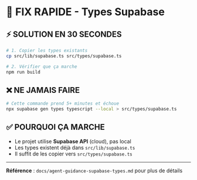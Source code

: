 # 🚀 FIX RAPIDE - Types Supabase

## ⚡ SOLUTION EN 30 SECONDES

```bash
# 1. Copier les types existants
cp src/lib/supabase.ts src/types/supabase.ts

# 2. Vérifier que ça marche
npm run build
```

## ❌ NE JAMAIS FAIRE

```bash
# Cette commande prend 5+ minutes et échoue
npx supabase gen types typescript --local > src/types/supabase.ts
```

## ✅ POURQUOI ÇA MARCHE

- Le projet utilise **Supabase API** (cloud), pas local
- Les types existent déjà dans `src/lib/supabase.ts`
- Il suffit de les copier vers `src/types/supabase.ts`

---

**Référence** : `docs/agent-guidance-supabase-types.md` pour plus de détails
